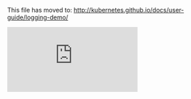 <!-- BEGIN MUNGE: UNVERSIONED_WARNING -->


<!-- END MUNGE: UNVERSIONED_WARNING -->

This file has moved to: http://kubernetes.github.io/docs/user-guide/logging-demo/




<!-- BEGIN MUNGE: IS_VERSIONED -->
<!-- TAG IS_VERSIONED -->
<!-- END MUNGE: IS_VERSIONED -->


<!-- BEGIN MUNGE: GENERATED_ANALYTICS -->
[![Analytics](https://kubernetes-site.appspot.com/UA-36037335-10/GitHub/docs/user-guide/logging-demo/README.md?pixel)]()
<!-- END MUNGE: GENERATED_ANALYTICS -->
